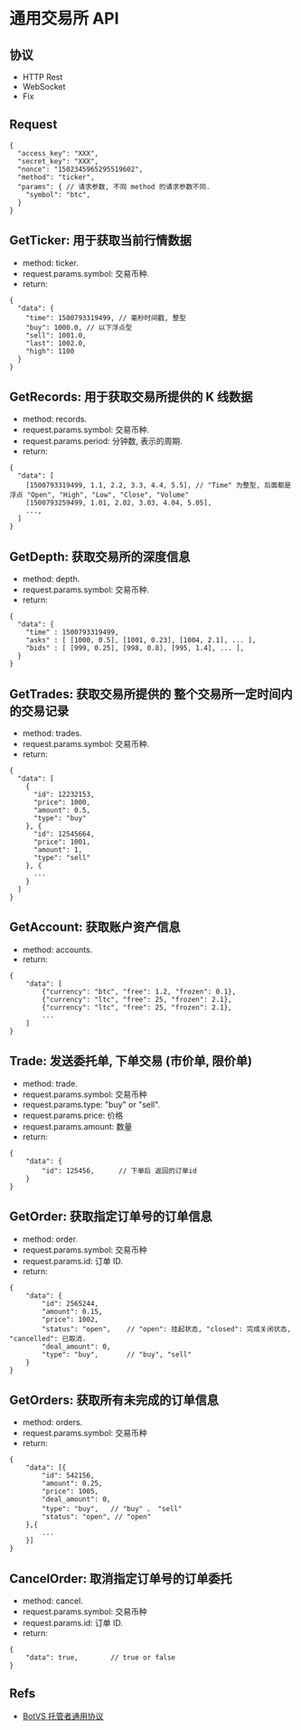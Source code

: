 # 通用交易所 API

## 协议
* HTTP Rest
* WebSocket
* Fix

## Request

```
{
  "access_key": "XXX",
  "secret_key": "XXX",
  "nonce": "1502345965295519602",
  "method": "ticker",
  "params": { // 请求参数, 不同 method 的请求参数不同.
    "symbol": "btc",
  }
}
```

## GetTicker: 用于获取当前行情数据
* method: ticker.
* request.params.symbol: 交易币种.
* return:

```
{
  "data": {
    "time": 1500793319499, // 毫秒时间戳, 整型
    "buy": 1000.0, // 以下浮点型
    "sell": 1001.0,
    "last": 1002.0,
    "high": 1100
  }
}
```

## GetRecords: 用于获取交易所提供的 K 线数据
* method: records.
* request.params.symbol: 交易币种.
* request.params.period: 分钟数, 表示的周期.
* return:

```
{
  "data": [
    [1500793319499, 1.1, 2.2, 3.3, 4.4, 5.5], // "Time" 为整型, 后面都是浮点 "Open", "High", "Low", "Close", "Volume"
    [1500793259499, 1.01, 2.02, 3.03, 4.04, 5.05],
    ...,
  ]
}
```

## GetDepth: 获取交易所的深度信息
* method: depth.
* request.params.symbol: 交易币种.
* return:

```
{
  "data": {
    "time" : 1500793319499,
    "asks" : [ [1000, 0.5], [1001, 0.23], [1004, 2.1], ... ],
    "bids" : [ [999, 0.25], [998, 0.8], [995, 1.4], ... ],
  }
}
```

## GetTrades: 获取交易所提供的 整个交易所一定时间内的交易记录
* method: trades.
* request.params.symbol: 交易币种.
* return:

```
{
  "data": [
    {
      "id": 12232153,
      "price": 1000,
      "amount": 0.5,
      "type": "buy"
    }, {
      "id": 12545664,
      "price": 1001,
      "amount": 1,
      "type": "sell"
    }, {
      ...
    }
  ]
}
```

## GetAccount: 获取账户资产信息
* method: accounts.
* return:

```
{
    "data": [
        {"currency": "btc", "free": 1.2, "frozen": 0.1},
        {"currency": "ltc", "free": 25, "frozen": 2.1},
        {"currency": "ltc", "free": 25, "frozen": 2.1},
        ...
    ]
}
```

## Trade: 发送委托单, 下单交易 (市价单, 限价单)
* method: trade.
* request.params.symbol: 交易币种
* request.params.type: "buy" or "sell".
* request.params.price: 价格
* request.params.amount: 数量
* return:

```
{
    "data": {
        "id": 125456,      // 下单后 返回的订单id
    }
}
```

## GetOrder: 获取指定订单号的订单信息
* method: order.
* request.params.symbol: 交易币种
* request.params.id: 订单 ID.
* return:

```
{
    "data": {
        "id": 2565244,
        "amount": 0.15,
        "price": 1002,
        "status": "open",    // "open": 挂起状态, "closed": 完成关闭状态, "cancelled": 已取消.
        "deal_amount": 0,
        "type": "buy",       // "buy", "sell"
    }
}
```

## GetOrders: 获取所有未完成的订单信息
* method: orders.
* request.params.symbol: 交易币种
* return:

```
{
    "data": [{
        "id": 542156,
        "amount": 0.25,
        "price": 1005,
        "deal_amount": 0,
        "type": "buy",   // "buy" 、 "sell"
        "status": "open", // "open"
    },{
        ...
    }]
}
```

## CancelOrder: 取消指定订单号的订单委托
* method: cancel.
* request.params.symbol: 交易币种
* request.params.id: 订单 ID.
* return:

```
{
    "data": true,        // true or false
}
```

## Refs
* [BotVS 托管者通用协议](https://www.botvs.com/bbs-topic/1052)
